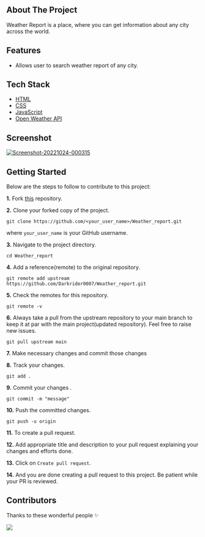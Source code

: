 ## About The Project

Weather Report is a place, where you can get information about any city across the world.

## Features

- Allows user to search weather report of any city.

## Tech Stack

- [HTML](https://html.spec.whatwg.org/multipage/)
- [CSS](https://www.w3.org/Style/CSS/Overview.en.html)
- [JavaScript](https://www.javascript.com/)
- [Open Weather API](https://openweathermap.org/)

## Screenshot

<a href="https://ibb.co/XFp8x80"><img src="https://i.ibb.co/ssQH9Hx/Screenshot-20221024-000315.png" alt="Screenshot-20221024-000315" border="0"></a>

## Getting Started

Below are the steps to follow to contribute to this project:

**1.** Fork [this](https://github.com/Darkrider0007/Weather_report) repository.

**2.** Clone your forked copy of the project.

```
git clone https://github.com/<your_user_name>/Weather_report.git
```

where `your_user_name` is your GitHub username.

**3.** Navigate to the project directory.

```
cd Weather_report
```

**4.** Add a reference(remote) to the original repository.

```
git remote add upstream https://github.com/Darkrider0007/Weather_report.git
```

**5.** Check the remotes for this repository.

```
git remote -v
```

**6.** Always take a pull from the upstream repository to your main branch to keep it at par with the main project(updated repository). Feel free to raise new issues.

```
git pull upstream main
```

**7.** Make necessary changes and commit those changes

**8.** Track your changes.

```
git add .
```

**9.** Commit your changes .

```
git commit -m "message"
```

**10.** Push the committed changes.

```
git push -u origin 
```

**11.** To create a pull request.

**12.** Add appropriate title and description to your pull request explaining your changes and efforts done.

**13.** Click on `Create pull request`.

**14.** And you are done creating a pull request to this project. Be patient while your PR is reviewed.



## Contributors

Thanks to these wonderful people ✨

<a href="https://github.com/Darkrider0007/Weather_report/graphs/contributors">
<img src="https://contrib.rocks/image?repo=Darkrider0007/Weather_report" />
</a>
